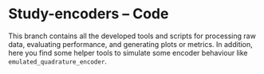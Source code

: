 Study-encoders – Code
===========================
This branch contains all the developed tools and scripts for processing raw data, evaluating performance, and generating plots or metrics.
In addition, here you find some helper tools to simulate some encoder behaviour like `emulated_quadrature_encoder`.
